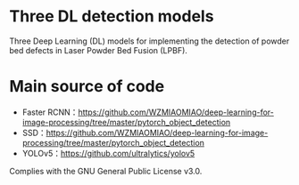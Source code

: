 # Three DL detection models
Three Deep Learning (DL) models for implementing the detection of powder bed defects in Laser Powder Bed Fusion (LPBF).


# Main source of code
* Faster RCNN：https://github.com/WZMIAOMIAO/deep-learning-for-image-processing/tree/master/pytorch_object_detection
* SSD：https://github.com/WZMIAOMIAO/deep-learning-for-image-processing/tree/master/pytorch_object_detection
* YOLOv5：https://github.com/ultralytics/yolov5

Complies with the GNU General Public License v3.0.
